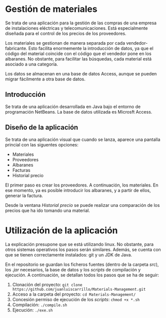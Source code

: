 # Gestión de materiales

Se trata de una aplicación para la gestión de las compras de una empresa de instalaciones eléctricas y telecomunicaciones. Está especialmente diseñada para el control de los precios de los proveedores. 

Los materiales se gestionan de manera separada por cada vendedor-fabricante. Esto facilita enormemente la introducción de datos, ya que el código del material coincide con el código que el vendedor pone en los albaranes. No obstante, para facilitar las búsquedas, cada material está asociado a una categoría.

Los datos se almacenan en una base de datos Access, aunque se pueden migrar fácilmente a otra base de datos.

## Introducción

Se trata de una aplicación desarrollada en Java bajo el entorno de programación NetBeans. La base de datos utilizada es Microsft Access.

## Diseño de la aplicación

Se trata de una aplicación visual que cuando se lanza, aparece una pantalla princial con las siguentes opciones:
- Materiales
- Proveedores
- Albaranes
- Facturas
- Historial precio

El primer paso es crear los proveedores. A continuación, los materiales. En ese momento, ya es posible introducir los albaranes, y a partir de ellos, generar la factura. 

Desde la ventana *Historial precio* se puede realizar una comparación de los precios que ha ido tomando una material.

# Utilización de la aplicación

La explicación presupone que se está utilizando linux. No obstante, para otros sistemas operativos los pasos serán similares. Además, se cuenta con que se tienen correctamente instalados: git y un JDK de Java.

En el repositorio se guardan los ficheros fuentes (dentro de la carpeta *src*), los *.jar* necesarios, la base de datos y los *scripts* de compilación y ejecución. A continuación, se detallan todos los pasos que se ha de seguir:
1. Clonación del proyecto: `git clone https://github.com/juanluiscarrillo/Materials-Management.git`
2. Acceso a la carpeta del proyecto: `cd Materials-Management/`
3. Concesión permiso de ejecución de los *scripts*: `chmod +x *.sh`
4. Compilación: `./compile.sh`
5. Ejecución: `./exe.sh`
